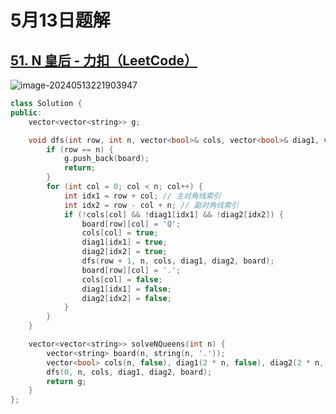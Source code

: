 # 5月13日题解

## [51. N 皇后 - 力扣（LeetCode）](https://leetcode.cn/problems/n-queens/)

![image-20240513221903947](https://picture-cloud-store.oss-cn-beijing.aliyuncs.com/image-20240513221903947.png)

```c++
class Solution {
public:
    vector<vector<string>> g;

    void dfs(int row, int n, vector<bool>& cols, vector<bool>& diag1, vector<bool>& diag2, vector<string>& board) {
        if (row == n) {
            g.push_back(board);
            return;
        }
        for (int col = 0; col < n; col++) {
            int idx1 = row + col; // 主对角线索引
            int idx2 = row - col + n; // 副对角线索引
            if (!cols[col] && !diag1[idx1] && !diag2[idx2]) {
                board[row][col] = 'Q';
                cols[col] = true;
                diag1[idx1] = true;
                diag2[idx2] = true;
                dfs(row + 1, n, cols, diag1, diag2, board);
                board[row][col] = '.';
                cols[col] = false;
                diag1[idx1] = false;
                diag2[idx2] = false;
            }
        }
    }

    vector<vector<string>> solveNQueens(int n) {
        vector<string> board(n, string(n, '.'));
        vector<bool> cols(n, false), diag1(2 * n, false), diag2(2 * n, false);
        dfs(0, n, cols, diag1, diag2, board);
        return g;
    }
};

```

